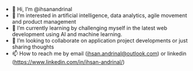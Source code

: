 - 👋 Hi, I’m @ihsanandrinal
- 👀 I’m interested in artificial intelligence, data analytics, agile movement and product management
- 🌱 I’m currently learning by challenging myself in the latest web development using AI and machine learning. 
- 💞️ I’m looking to collaborate on application project developments or just sharing thoughts
- 📫 How to reach me by email (ihsan.andrinal@outlook.com) or linkedin (https://www.linkedin.com/in/ihsan-andrinal/) 

<!---
ihsanandrinal/ihsanandrinal is a ✨ special ✨ repository because its `README.md` (this file) appears on your GitHub profile.
You can click the Preview link to take a look at your changes.
--->
